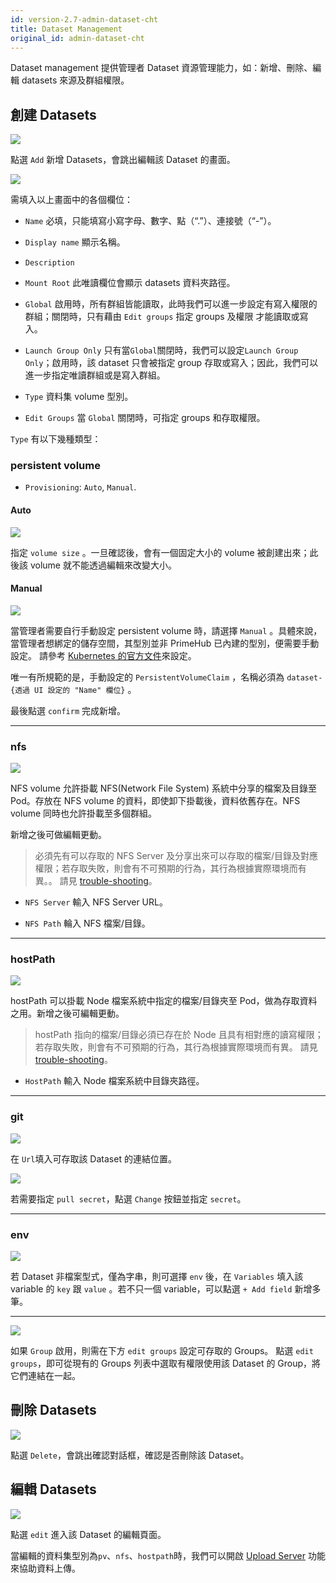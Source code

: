 ```yaml
---
id: version-2.7-admin-dataset-cht
title: Dataset Management
original_id: admin-dataset-cht
---
```


Dataset management 提供管理者 Dataset 資源管理能力，如：新增、刪除、編輯 datasets 來源及群組權限。

## 創建 Datasets


![](assets/dataset_5_v26.png)

點選 `Add` 新增 Datasets，會跳出編輯該 Dataset 的畫面。

![](assets/admin_dataset_v26.png)

需填入以上畫面中的各個欄位：

+ `Name` 必填，只能填寫小寫字母、數字、點（“.”）、連接號（“-”）。

+ `Display name` 顯示名稱。

+ `Description`

+ `Mount Root` 此唯讀欄位會顯示 datasets 資料夾路徑。

+ `Global` 啟用時，所有群組皆能讀取，此時我們可以進一步設定有寫入權限的群組；關閉時，只有藉由 `Edit groups` 指定 groups 及權限 才能讀取或寫入。

+ `Launch Group Only` 只有當`Global`關閉時，我們可以設定`Launch Group Only`；啟用時，該 dataset 只會被指定 group 存取或寫入；因此，我們可以進一步指定唯讀群組或是寫入群組。

+ `Type` 資料集 volume 型別。

+ `Edit Groups` 當 `Global` 關閉時，可指定 groups 和存取權限。

`Type` 有以下幾種類型：

### persistent volume

+ `Provisioning`: `Auto`, `Manual`.

#### Auto

![](assets/dataset_pv_auto.png)

指定 `volume size` 。一旦確認後，會有一個固定大小的 volume 被創建出來；此後該 volume 就不能透過編輯來改變大小。

#### Manual

![](assets/dataset_pv_manual.png)

當管理者需要自行手動設定 persistent volume 時，請選擇 `Manual` 。具體來說，當管理者想綁定的儲存空間，其型別並非 PrimeHub 已內建的型別，便需要手動設定。 請參考 [Kubernetes 的官方文件](https://kubernetes.io/docs/concepts/storage/persistent-volumes/)來設定。

唯一有所規範的是，手動設定的 `PersistentVolumeClaim` ，名稱必須為 `dataset-{透過 UI 設定的 "Name" 欄位}` 。

最後點選 `confirm` 完成新增。

---

### nfs

![](assets/dataset_nfs.png)

NFS volume 允許掛載 NFS(Network File System) 系統中分享的檔案及目錄至 Pod。存放在 NFS volume 的資料，即使卸下掛載後，資料依舊存在。NFS volume 同時也允許掛載至多個群組。

新增之後可做編輯更動。

>必須先有可以存取的 NFS Server 及分享出來可以存取的檔案/目錄及對應權限；若存取失敗，則會有不可預期的行為，其行為根據實際環境而有異。。
>請見 [trouble-shooting](../../trouble/dataset-failure)。

+ `NFS Server` 輸入 NFS Server URL。

+ `NFS Path` 輪入 NFS 檔案/目錄。

---

### hostPath

![](assets/dataset_hostpath.png)

hostPath 可以掛載 Node 檔案系統中指定的檔案/目錄夾至 Pod，做為存取資料之用。新增之後可編輯更動。

>hostPath 指向的檔案/目錄必須已存在於 Node 且具有相對應的讀寫權限；若存取失敗，則會有不可預期的行為，其行為根據實際環境而有異。
>請見 [trouble-shooting](../../trouble/dataset-failure)。

+ `HostPath` 輸入 Node 檔案系統中目錄夾路徑。

---

### git

![](assets/dataset_git.png)

在 `Url`填入可存取該 Dataset 的連結位置。

![](assets/dataset_secret_list.png)

若需要指定 `pull secret`，點選 `Change` 按鈕並指定 `secret`。

---

### env

![](assets/dataset_env.png)

若 Dataset 非檔案型式，僅為字串，則可選擇 `env` 後，在 `Variables` 填入該 variable 的 `key` 跟 `value` 。若不只一個 variable，可以點選 `+ Add field` 新增多筆。

---

![](assets/edit_groups.png)

如果 `Group` 啟用，則需在下方 `edit groups` 設定可存取的 Groups。 點選 `edit groups`，即可從現有的 Groups 列表中選取有權限使用該 Dataset 的 Group，將它們連結在一起。

## 刪除 Datasets

![](assets/actions.png)

點選 `Delete`，會跳出確認對話框，確認是否刪除該 Dataset。

## 編輯 Datasets

![](assets/actions.png)

點選 `edit` 進入該 Dataset 的編輯頁面。

當編輯的資料集型別為`pv`、`nfs`、`hostpath`時，我們可以開啟 [Upload Server](admin-uploader-cht) 功能來協助資料上傳。
